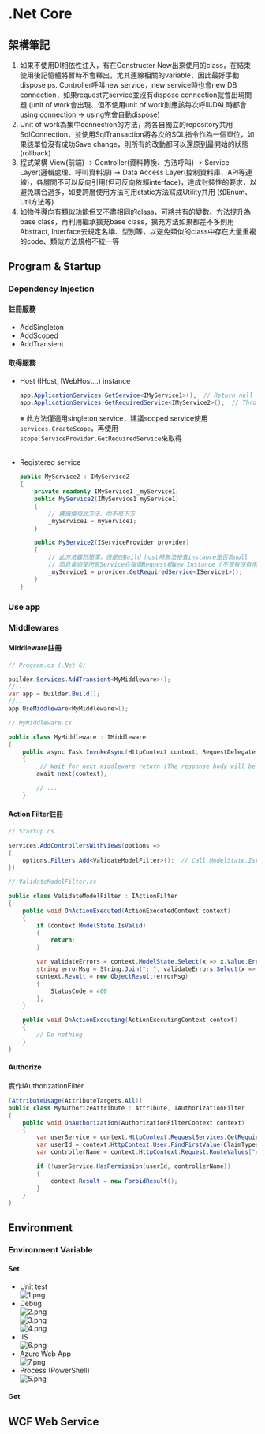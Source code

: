 # .Net Core

## 架構筆記

1. 如果不使用DI相依性注入，有在Constructer New出來使用的class，在結束使用後記憶體將暫時不會釋出，尤其連線相關的variable，因此最好手動dispose
ps. Controller呼叫new service，new service時也會new DB connection，如果request完service並沒有dispose connection就會出現問題 (unit of work會出現、但不使用unit of work則應該每次呼叫DAL時都會using connection -> using完會自動dispose) </br>
2. Unit of work為集中connection的方法，將各自獨立的repository共用SqlConnection，並使用SqlTransaction將各次的SQL指令作為一個單位，如果該單位沒有成功Save change，則所有的改動都可以還原到最開始的狀態 (rollback) </br>
3. 程式架構 View(前端) -> Controller(資料轉換、方法呼叫) -> Service Layer(邏輯處理、呼叫資料源) -> Data Access Layer(控制資料庫、API等連線)，各層間不可以反向引用(但可反向依賴interface)，達成封裝性的要求，以避免耦合過多，如要跨層使用方法可用static方法寫成Utility共用 (如Enum、Util方法等) </br>
4. 如物件導向有類似功能但又不盡相同的class，可將共有的變數、方法提升為base class，再利用繼承擴充base class，擴充方法如果都差不多則用Abstract, Interface去規定名稱、型別等，以避免類似的class中存在大量重複的code、類似方法規格不統一等

## Program & Startup

### Dependency Injection

#### 註冊服務

* AddSingleton
* AddScoped
* AddTransient

#### 取得服務

* Host (IHost, IWebHost...) instance

    ```C#
    app.ApplicationServices.GetService<IMyService1>();  // Return null if no service exisits
    app.ApplicationServices.GetRequiredService<IMyService2>();  // Throw excetion if no service exists
    ```

    ※ 此方法僅適用singleton service，建議scoped service使用`services.CreateScope`，再使用`scope.ServiceProvider.GetRequiredService`來取得</br></br>

* Registered service

    ```C#
    public MyService2 : IMyService2
    {
        private readonly IMyService1 _myService1;
        public MyService2(IMyService1 myService1)
        {
            // 建議使用此方法，而不是下方
            _myService1 = myService1;
        }

        public MyService2(IServiceProvider provider)
        {
            // 此方法雖然簡潔，但是在Build host時無法檢查instance是否為null
            // 而且會迫使所有Service在每個Request都New Instance (不管有沒有用到)，記憶體堪憂!
            _myService1 = provider.GetRequiredService<IService1>();
        }
    }
    ```

### Use app

### Middlewares

#### Middleware註冊

```C#
// Program.cs (.Net 6)

builder.Services.AddTransient<MyMiddleware>();
//...
var app = builder.Build();
//...
app.UseMiddleware<MyMiddleware>();
```

```C#
// MyMiddleware.cs

public class MyMiddleware : IMiddleware
{
    public async Task InvokeAsync(HttpContext context, RequestDelegate next)
    {
         // Wait for next middleware return (The response body will be written)
        await next(context);

        // ...
    }
```

#### Action Filter註冊

```C#
// Startup.cs

services.AddControllersWithViews(options =>
{
    options.Filters.Add<ValidateModelFilter>();  // Call ModelState.IsValid for controller
})
```

```C#
// ValidateModelFilter.cs

public class ValidateModelFilter : IActionFilter
{
    public void OnActionExecuted(ActionExecutedContext context)
    {
        if (context.ModelState.IsValid)
        {
            return;
        }

        var validateErrors = context.ModelState.Select(x => x.Value.Errors).Where(y => y.Count > 0);
        string errorMsg = String.Join("; ", validateErrors.Select(x => x.FirstOrDefault().ErrorMessage ?? x.FirstOrDefault().Exception.Message));
        context.Result = new ObjectResult(errorMsg)
        {
            StatusCode = 400
        };
    }

    public void OnActionExecuting(ActionExecutingContext context)
    {
        // Do nothing
    }
}
```

#### Authorize

實作IAuthorizationFilter

```C#
[AttributeUsage(AttributeTargets.All)]
public class MyAuthorizeAttribute : Attribute, IAuthorizationFilter
{
    public void OnAuthorization(AuthorizationFilterContext context)
    {
        var userService = context.HttpContext.RequestServices.GetRequiredService<IUserService>();
        var userId = context.HttpContext.User.FindFirstValue(ClaimTypes.NameIdentifier);
        var controllerName = context.HttpContext.Request.RouteValues["controller"]?.ToString();

        if (!userService.HasPermission(userId, controllerName))
        {
            context.Result = new ForbidResult();
        }
    }
}
```

## Environment

### Environment Variable

#### Set

* Unit test </br>
  ![1.png](images/.Net%20Core/1.png) </br>
* Debug </br>
  ![2.png](images/.Net%20Core/2.png) </br>
  ![3.png](images/.Net%20Core/3.png) </br>
  ![4.png](images/.Net%20Core/4.png) </br>
* IIS </br>
  ![6.png](images/.Net%20Core/6.png) </br>
* Azure Web App </br>
  ![7.png](images/.Net%20Core/7.png) </br>
* Process (PowerShell) </br>
  ![5.png](images/.Net%20Core/5.png) </br>

#### Get


## WCF Web Service

